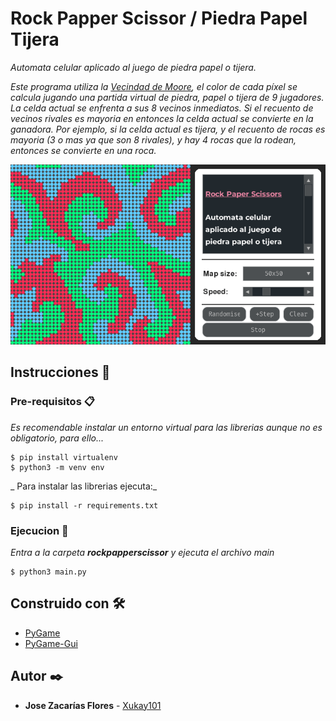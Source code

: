 # Rock Papper Scissor / Piedra Papel Tijera

_Automata celular aplicado al juego de piedra papel o tijera._

_Este programa utiliza la [Vecindad de Moore](https://es.wikipedia.org/wiki/Vecindad_de_Moore), el color de cada píxel se calcula jugando una partida virtual de piedra, papel o tijera de 9 jugadores. La celda actual se enfrenta a sus 8 vecinos inmediatos. Si el recuento de vecinos rivales es mayoria en entonces la celda actual se convierte en la ganadora. Por ejemplo, si la celda 
actual es tijera, y el recuento de rocas es mayoria (3 o mas ya que son 8 rivales), y hay 4 rocas que la rodean, entonces se convierte en una roca._

<p align="center"><img src='https://github.com/Xukay101/automata-piedrapapeltijera/blob/main/gif00.gif?raw=true](https://raw.githubusercontent.com/Xukay101/automata-piedrapapeltijera/main/gif00.gif' /></p>

## Instrucciones 🔧

### Pre-requisitos 📋

_Es recomendable instalar un entorno virtual para las librerias aunque no es obligatorio, para ello..._

```
$ pip install virtualenv
$ python3 -m venv env
```

_ Para instalar las librerias ejecuta:_

```
$ pip install -r requirements.txt
```

### Ejecucion 🚀

_Entra a la carpeta **rockpapperscissor** y ejecuta el archivo main_

```
$ python3 main.py
```

## Construido con 🛠️

* [PyGame](https://www.pygame.org/docs/) 
* [PyGame-Gui](https://pygame-gui.readthedocs.io/en/v_060/) 

## Autor ✒️

* **Jose Zacarías Flores**  - [Xukay101](https://github.com/Xukay101)
